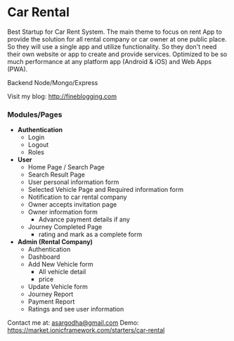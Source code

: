 # Car Rental

Best Startup for Car Rent System. The main theme to focus on rent App to provide the solution for all rental company or car owner at one public place. So they will use a single app and utilize functionality. So they don't need their own website or app to create and provide services. 
 Optimized to be so much performance at any platform app (Android & iOS) and Web Apps (PWA).

Backend Node/Mongo/Express

Visit my blog: http://fineblogging.com


### Modules/Pages

* **Authentication**
    * Login
    * Logout
    * Roles
* **User**
    * Home Page / Search Page
    * Search Result Page
    * User personal information form
    * Selected Vehicle Page and Required information form
    * Notification to car rental company
    * Owner accepts invitation page
    * Owner information form
        * Advance payment details if any
    * Journey Completed Page
        * rating and mark as a complete form
* **Admin (Rental Company)**
    * Authentication
    * Dashboard
    * Add New Vehicle form
        * All vehicle detail
        * price
    * Update Vehicle form
    * Journey Report
    * Payment Report
    * Ratings and see user information

Contact me at: asargodha@gmail.com
Demo: https://market.ionicframework.com/starters/car-rental

